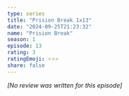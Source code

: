 ```yaml
---
type: series
title: "Prision Break 1x13"
date: "2024-09-25T21:23:32"
name: "Prision Break"
season: 1
episode: 13
rating: 3
ratingEmoji: ⭐️⭐️⭐️
share: false
---
```


*[No review was written for this episode]*
